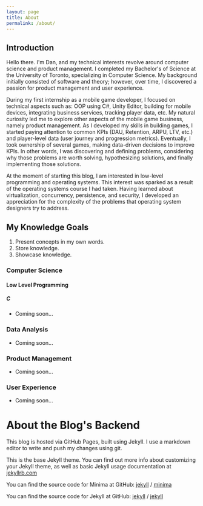 ```yaml
---
layout: page
title: About
permalink: /about/
---
```


## Introduction

Hello there. I'm Dan, and my technical interests revolve around computer science and product management. I completed my Bachelor's of Science at the University of Toronto, specializing in Computer Science. My background initially consisted of software and theory; however, over time, I discovered a passion for product management and user experience.

During my first internship as a mobile game developer, I focused on technical aspects such as: OOP using C#, Unity Editor, building for mobile devices, integrating business services, tracking player data, etc. My natural curiosity led me to explore other aspects of the mobile game business, namely product management. As I developed my skills in building games, I started paying attention to common KPIs (DAU, Retention, ARPU, LTV, etc.) and player-level data (user journey and progression metrics). Eventually, I took ownership of several games, making data-driven decisions to improve KPIs. In other words, I was discovering and defining problems, considering why those problems are worth solving, hypothesizing solutions, and finally implementing those solutions.

At the moment of starting this blog, I am interested in low-level programming and operating systems. This interest was sparked as a result of the operating systems course I had taken. Having learned about virtualization, concurrency, persistence, and security, I developed an appreciation for the complexity of the problems that operating system designers try to address.

## My Knowledge Goals

1. Present concepts in my own words.
2. Store knowledge.
3. Showcase knowledge.

### Computer Science

#### Low Level Programming

##### C

- Coming soon...

### Data Analysis

- Coming soon...

### Product Management

- Coming soon...

### User Experience

- Coming soon...

# About the Blog's Backend

This blog is hosted via GitHub Pages, built using Jekyll. I use a markdown editor to write and push my changes using git.

This is the base Jekyll theme. You can find out more info about customizing your Jekyll theme, as well as basic Jekyll usage documentation at [jekyllrb.com](https://jekyllrb.com/)

You can find the source code for Minima at GitHub:
[jekyll][jekyll-organization] /
[minima](https://github.com/jekyll/minima)

You can find the source code for Jekyll at GitHub:
[jekyll][jekyll-organization] /
[jekyll](https://github.com/jekyll/jekyll)

[jekyll-organization]: https://github.com/jekyll
